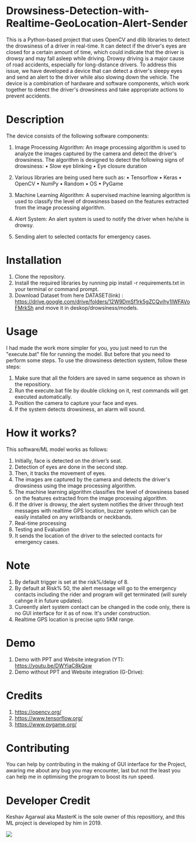 # Drowsiness-Detection-with-Realtime-GeoLocation-Alert-Sender
This is a Python-based project that uses OpenCV and dlib libraries to detect the drowsiness of a driver in real-time. It can detect if the driver's eyes are closed for a certain amount of time, which could indicate that the driver is drowsy and may fall asleep while driving. Drowsy driving is a major cause of road accidents, especially for long-distance drivers. To address this issue, we have developed a device that can detect a driver's sleepy eyes and send an alert to the driver while also slowing down the vehicle. The device is a combination of hardware and software components, which work together to detect the driver's drowsiness and take appropriate actions to prevent accidents.

# Description
The device consists of the following software components:

1. Image Processing Algorithm: An image processing algorithm is used to analyze the images captured by the camera and detect the driver's drowsiness. The algorithm is designed to detect the following signs of drowsiness:
• Slow eye blinking • Eye closure duration

2. Various libraries are being used here such as: • Tensorflow • Keras • OpenCV • NumPy • Random • OS • PyGame

3. Machine Learning Algorithm: A supervised machine learning algorithm is used to classify the level of drowsiness based on the features extracted from the image processing algorithm.

4. Alert System: An alert system is used to notify the driver when he/she is drowsy.

5. Sending alert to selected contacts for emergency cases.


# Installation
1. Clone the repository.
2. Install the required libraries by running pip install -r requirements.txt in your terminal or command prompt.
3. Download Dataset from here DATASET(link) : https://drive.google.com/drive/folders/12W9DmSf1rk5gZCQvihy1IWFAVoFMrkSh and move it in deskop/drowsiness/models.

# Usage
I had made the work more simpler for you, you just need to run the "execute.bat" file for running the model. But before that you need to perform some steps.
To use the drowsiness detection system, follow these steps:

1. Make sure that all the folders are saved in same sequence as shown in the repositiory.
2. Run the execute.bat file by double clicking on it, rest commands will get executed automatically.
3. Position the camera to capture your face and eyes.
4. If the system detects drowsiness, an alarm will sound.

# How it works?
This software/ML model works as follows:

1. Initially, face is detected on the driver’s seat.
2. Detection of eyes are done in the second step.
3. Then, it tracks the movement of eyes.
4. The images are captured by the camera and detects the driver's drowsiness using the image processing algorithm.
5. The machine learning algorithm classifies the level of drowsiness based on the features extracted from the image processing algorithm.
6. If the driver is drowsy, the alert system notifies the driver through text messages with realtime GPS location, buzzer system which can be easily installed on any wristbands or neckbands.
7. Real-time processing
8. Testing and Evaluation
9. It sends the location of the driver to the selected contacts for emergency cases.

# Note
1. By default trigger is set at the risk%/delay of 8.
2. By default at Risk% 50, the alert message will go to the emergency contacts including the rider and program will get terminated (will surely cahnge it in future updates).
3. Cureently alert system contact can be changed in the code only, there is no GUI interface for it as of now. It's under construction.
4. Realtime GPS location is precise upto 5KM range.

# Demo
1. Demo with PPT and Website integration (YT):  https://youtu.be/DWYiaC8kQsw
2. Demo without PPT and Website integration (G-Drive): 


# Credits
1. https://opencv.org/
2. https://www.tensorflow.org/
3. https://www.pygame.org/

# Contributing
You can help by contributing in the making of GUI interface for the Project, awaring me about any bug you may encounter, last but not the least you can help me in optimising the program to boost its run speed.

# Developer Credit
Keshav Agarwal aka MasterK is the sole owner of this repositiory, and this ML project is developed by him in 2019.

<html>
  <body>
    <a href="https://www.linkedin.com/in/keshav-agarwal-0927" target="_blank"><img src="https://unsplash.com/photos/9Zjd7PE_FRM"></a>
  </body>
</html>



